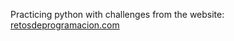 Practicing python with challenges from the website: [retosdeprogramacion.com](https://www.retosdeprogramacion.com)